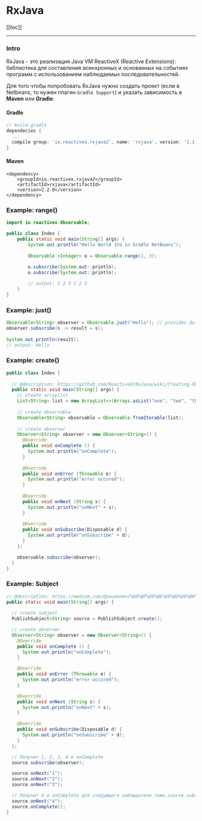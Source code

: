 # RxJava

[[toc]]

--- 

### Intro
RxJava - это реализация Java VM ReactiveX (Reactive Extensions): библиотека для составления асинхронных и основанных на событиях программ с использованием наблюдаемых последовательностей.

Для того чтобы попробовать RxJava нужно создать проект (если в Netbeans, то нужен плагин `Gradle Support`) и указать зависимость в **Maven** или **Gradle**:
#### Gradle
```gradle
// build.gradle
dependecies {
  ...
  compile group: 'io.reactivex.rxjava2', name: 'rxjava', version: '2.1.1'
}
```

#### Maven
```maven
<dependency>
    <groupId>io.reactivex.rxjava2</groupId>
    <artifactId>rxjava</artifactId>
    <version>2.2.0</version>
</dependency>
```

### Example: range()
```java
import io.reactivex.Observable;

public class Index {
    public static void main(String[] args) {
        System.out.println("Hello World JCG in Gradle NetBeans");
        
        Observable <Integer> o = Observable.range(1, 3);
        
        o.subscribe(System.out::println);
        o.subscribe(System.out::println);

        // output: 1 2 3 1 2 3
    }
}
```

### Example: just()
```java
Observable<String> observer = Observable.just("Hello"); // provides data
observer.subscribe(s -> result = s);
      
System.out.println(result);
// output: Hello
```

### Example: create()
```java
public class Index {
    
  // @description: https://github.com/ReactiveX/RxJava/wiki/Creating-Observables#from
  public static void main(String[] args) {
    // create arraylist   
    List<String> list = new ArrayList<>(Arrays.asList("one", "two", "three"));   
      
    // create observable 
    Observable<String> observable = Observable.fromIterable(list);
      
    // create observer   
    Observer<String> observer = new Observer<String>() {
      @Override 
      public void onComplete () {
        System.out.println("onComplete");
      }
      
      @Override 
      public void onError (Throwable e) {
        System.out.println("error occured");
      }
      
      @Override 
      public void onNext (String s) {
        System.out.println("onNext" + s);
      }
      
      @Override
      public void onSubscribe(Disposable d) {
        System.out.println("onSubscribe" + d); 
      }
    };

    observable.subscribe(observer);
  }
}
```

### Example: Subject
```java
// @description: https://medium.com/@poudanen/%D0%BF%D0%BE%D0%BD%D0%B8%D0%BC%D0%B0%D0%BD%D0%B8%D0%B5-rxjava-subject-publish-replay-behavior-%D0%B8-async-subject-35ad50cd1064
public static void main(String[] args) {
    
  // create subject    
  PublishSubject<String> source = PublishSubject.create();

  // create observer   
  Observer<String> observer = new Observer<String>() {
    @Override 
    public void onComplete () {
      System.out.println("onComplete");
    }

    @Override 
    public void onError (Throwable e) {
      System.out.println("error occured");
    }

    @Override 
    public void onNext (String s) {
      System.out.println("onNext" + s);
    }

    @Override
    public void onSubscribe(Disposable d) {
      System.out.println("onSubscribe" + d); 
    }
  };

  // Получит 1, 2, 3, 4 и onComplete
  source.subscribe(observer); 

  source.onNext("1");
  source.onNext("2");
  source.onNext("3");

  // Получит 4 и onComplete для следующего наблюдателя тоже.source.subscribe(getSecondObserver());
  source.onNext("4");
  source.onComplete();
}
```